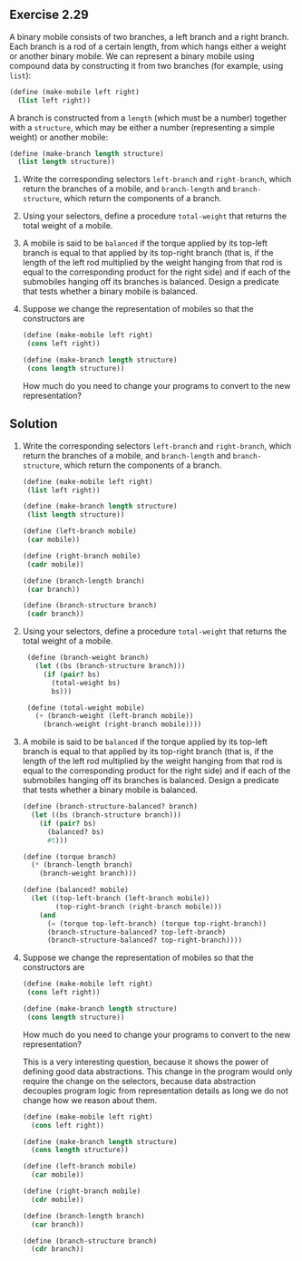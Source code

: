## Exercise 2.29

A binary mobile consists of two branches, a left branch and a right branch. Each
branch is a rod of a certain length, from which hangs either a weight or another
binary mobile. We can represent a binary mobile using compound data by
constructing it from two branches (for example, using `list`):

```scheme
(define (make-mobile left right)
  (list left right))
```

A branch is constructed from a `length` (which must be a number) together with a
`structure`, which may be either a number (representing a simple weight) or
another mobile:

```scheme
(define (make-branch length structure)
  (list length structure))
```

1. Write the corresponding selectors `left-branch` and `right-branch`, which
   return the branches of a mobile, and `branch-length` and `branch-structure`,
   which return the components of a branch.
2. Using your selectors, define a procedure `total-weight` that returns the
   total weight of a mobile.
3. A mobile is said to be `balanced` if the torque applied by its top-left
   branch is equal to that applied by its top-right branch (that is, if the
   length of the left rod multiplied by the weight hanging from that rod is
   equal to the corresponding product for the right side) and if each of the
   submobiles hanging off its branches is balanced. Design a predicate that
   tests whether a binary mobile is balanced.
4. Suppose we change the representation of mobiles so that the constructors are

   ```scheme
   (define (make-mobile left right)
    (cons left right))

   (define (make-branch length structure)
    (cons length structure))
   ```

   How much do you need to change your programs to convert to the new
   representation?

## Solution

1. Write the corresponding selectors `left-branch` and `right-branch`, which
   return the branches of a mobile, and `branch-length` and `branch-structure`,
   which return the components of a branch.

   ```scheme
   (define (make-mobile left right)
    (list left right))

   (define (make-branch length structure)
    (list length structure))

   (define (left-branch mobile)
    (car mobile))

   (define (right-branch mobile)
    (cadr mobile))

   (define (branch-length branch)
    (car branch))

   (define (branch-structure branch)
    (cadr branch))
   ```

2. Using your selectors, define a procedure `total-weight` that returns the
   total weight of a mobile.

   ```scheme
    (define (branch-weight branch)
      (let ((bs (branch-structure branch)))
        (if (pair? bs)
          (total-weight bs)
          bs)))

    (define (total-weight mobile)
      (+ (branch-weight (left-branch mobile))
        (branch-weight (right-branch mobile))))
   ```

3. A mobile is said to be `balanced` if the torque applied by its top-left
   branch is equal to that applied by its top-right branch (that is, if the
   length of the left rod multiplied by the weight hanging from that rod is
   equal to the corresponding product for the right side) and if each of the
   submobiles hanging off its branches is balanced. Design a predicate that
   tests whether a binary mobile is balanced.

   ```scheme
   (define (branch-structure-balanced? branch)
     (let ((bs (branch-structure branch)))
       (if (pair? bs)
         (balanced? bs)
         #t)))

   (define (torque branch)
     (* (branch-length branch)
       (branch-weight branch)))

   (define (balanced? mobile)
     (let ((top-left-branch (left-branch mobile))
           (top-right-branch (right-branch mobile)))
       (and
         (= (torque top-left-branch) (torque top-right-branch))
         (branch-structure-balanced? top-left-branch)
         (branch-structure-balanced? top-right-branch))))
   ```

4. Suppose we change the representation of mobiles so that the constructors are

   ```scheme
   (define (make-mobile left right)
    (cons left right))

   (define (make-branch length structure)
    (cons length structure))
   ```

   How much do you need to change your programs to convert to the new
   representation?

   This is a very interesting question, because it shows the power of defining
   good data abstractions. This change in the program would only require the
   change on the selectors, because data abstraction decouples program logic
   from representation details as long we do not change how we reason about
   them.

   ```scheme
   (define (make-mobile left right)
     (cons left right))

   (define (make-branch length structure)
     (cons length structure))

   (define (left-branch mobile)
     (car mobile))

   (define (right-branch mobile)
     (cdr mobile))

   (define (branch-length branch)
     (car branch))

   (define (branch-structure branch)
     (cdr branch))
   ```
